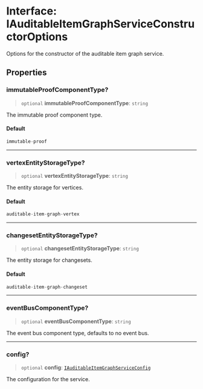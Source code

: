 # Interface: IAuditableItemGraphServiceConstructorOptions

Options for the constructor of the auditable item graph service.

## Properties

### immutableProofComponentType?

> `optional` **immutableProofComponentType**: `string`

The immutable proof component type.

#### Default

```ts
immutable-proof
```

***

### vertexEntityStorageType?

> `optional` **vertexEntityStorageType**: `string`

The entity storage for vertices.

#### Default

```ts
auditable-item-graph-vertex
```

***

### changesetEntityStorageType?

> `optional` **changesetEntityStorageType**: `string`

The entity storage for changesets.

#### Default

```ts
auditable-item-graph-changeset
```

***

### eventBusComponentType?

> `optional` **eventBusComponentType**: `string`

The event bus component type, defaults to no event bus.

***

### config?

> `optional` **config**: [`IAuditableItemGraphServiceConfig`](IAuditableItemGraphServiceConfig.md)

The configuration for the service.
